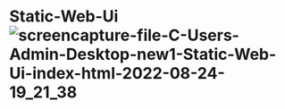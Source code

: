 # Static-Web-Ui![screencapture-file-C-Users-Admin-Desktop-new1-Static-Web-Ui-index-html-2022-08-24-19_21_38](https://user-images.githubusercontent.com/109981543/186436225-c200755f-c93c-4c0d-b9e8-6cb45330d4a3.png)
